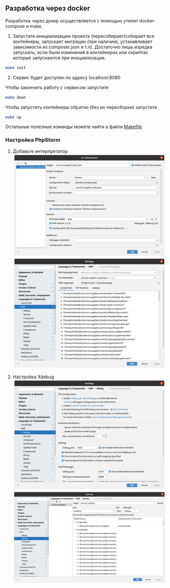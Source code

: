 ## Разработка через docker
Разработка через докер осуществляется с помощью утилит docker-compose и make.
1. Запустите инициализацию проекта (пересобирает/собирает все контейнеры, запускает миграции (при наличии), устанавливает
зависимости из composer.json и т.п).
Достаточно лишь изредка запускать, если были изменения в контейнерах или скриптах которые запускаются при инициализации.
```bash
make init
```

2. Сервис будет доступен по адресу localhost:8080

Чтобы закончить работу с сервисом запустите
```bash
make down
```

Чтобы запустить контейнеры обратно (без их пересборки) запустите
```bash
make up
```

Остальные полезные команды можете найти в файле [Makefile](/Makefile)

### Настройка PhpStorm
1. Добавьте интерпретатор
   ![Cli-interpreter settings](/docs/img/cli-interpreter.png?raw=true)
   ![Php settings](/docs/img/php-settings.png?raw=true)

2. Настройка Xdebug
   ![Debug settings](/docs/img/debug-settings.png?raw=true)
   ![Xdebug server settings](/docs/img/servers-settings.png?raw=true)